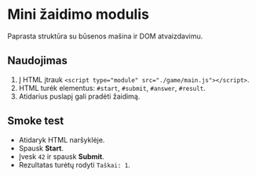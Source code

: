 # Mini žaidimo modulis

Paprasta struktūra su būsenos mašina ir DOM atvaizdavimu.

## Naudojimas

1. Į HTML įtrauk `<script type="module" src="./game/main.js"></script>`.
2. HTML turėk elementus: `#start`, `#submit`, `#answer`, `#result`.
3. Atidarius puslapį gali pradėti žaidimą.

## Smoke test

- Atidaryk HTML naršyklėje.
- Spausk **Start**.
- Įvesk `42` ir spausk **Submit**.
- Rezultatas turėtų rodyti `Taškai: 1`.
